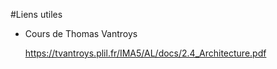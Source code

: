 #Liens utiles

- Cours de Thomas Vantroys

	https://tvantroys.plil.fr/IMA5/AL/docs/2.4_Architecture.pdf
 
